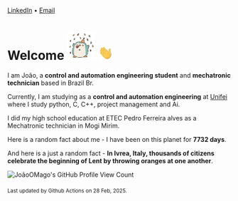[LinkedIn](https://www.linkedin.com/in/joão-pedro-gozzoli-b95641301/) &bull;
[Email](joaopedrogozzoli@gmail.com)

# Welcome <img src="happy.gif" height="64px" /> <img src="wave.gif" height="32px" />

I am João, a  **control and automation engineering student** and **mechatronic technician** based in Brazil Br.

Currently, I am studying as a **control and automation engineering** at [Unifei](https://unifei.edu.br) where I study python, C, C++, project management and Ai.

I did my high school education at ETEC Pedro Ferreira alves as a Mechatronic technician in Mogi Mirim.

Here is a random fact about me - I have been on this planet for **7732 days**.

And here is a just a random fact -  **In Ivrea, Italy, thousands of citizens celebrate the beginning of Lent by throwing oranges at one another**.

![JoãoOMago's GitHub Profile View Count](https://komarev.com/ghpvc/?username=JoaoOMago)

<sub>Last updated by Github Actions on 28 Feb, 2025.</sub>
